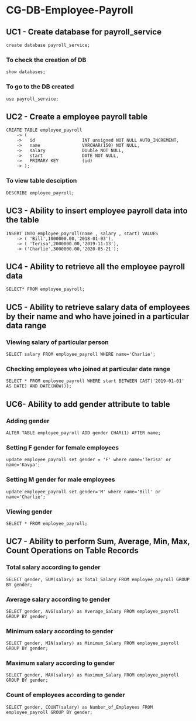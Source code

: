 # CG-DB-Employee-Payroll
## UC1 - Create database for payroll_service
```create database payroll_service;```
### To check the creation of DB
```show databases;```
### To go to the DB created
```use payroll_service;```

## UC2 - Create a employee payroll table
```
CREATE TABLE employee_payroll
    -> (
    ->   id                  INT unsigned NOT NULL AUTO_INCREMENT,
    ->   name                VARCHAR(150) NOT NULL,
    ->   salary              Double NOT NULL,
    ->   start               DATE NOT NULL,
    ->   PRIMARY KEY         (id)
    -> );
```
### To view table desciption
```DESCRIBE employee_payroll;```

## UC3 - Ability to insert employee payroll data into the table
``` 
INSERT INTO employee_payroll(name , salary , start) VALUES
    -> ( 'Bill',1000000.00,'2018-01-03'),
    -> ( 'Terisa',2000000.00,'2019-11-13'),
    -> ('Charlie',3000000.00,'2020-05-21');
```

## UC4 - Ability to retrieve all the employee payroll data
```SELECT* FROM employee_payroll;```

## UC5 - Ability to retrieve salary data of employees by their name and who have joined in a particular data range
### Viewing salary of particular person
```SELECT salary FROM employee_payroll WHERE name='Charlie';```
### Checking employees who joined at particular date range
```SELECT * FROM employee_payroll WHERE start BETWEEN CAST('2019-01-01' AS DATE) AND DATE(NOW());```

## UC6- Ability to add gender attribute to table
### Adding gender
```ALTER TABLE employee_payroll ADD gender CHAR(1) AFTER name;```
### Setting F gender for female employees
```update employee_payroll set gender = 'F' where name='Terisa' or name='Kavya';```
### Setting M gender for male employees
```update employee_payroll set gender='M' where name='Bill' or name='Charlie';```
### Viewing gender
```SELECT * FROM employee_payroll;```

## UC7 - Ability to perform Sum, Average, Min, Max, Count Operations on Table Records
### Total salary according to gender
```SELECT gender, SUM(salary) as Total_Salary FROM employee_payroll GROUP BY gender;```
### Average salary according to gender
```SELECT gender, AVG(salary) as Average_Salary FROM employee_payroll GROUP BY gender;```
### Minimum salary according to gender
```SELECT gender, MIN(salary) as Minimum_Salary FROM employee_payroll GROUP BY gender;```
### Maximum salary according to gender
```SELECT gender, MAX(salary) as Maximum_Salary FROM employee_payroll GROUP BY gender;```
### Count of employees according to gender
```SELECT gender, COUNT(salary) as Number_of_Employees FROM employee_payroll GROUP BY gender;```
